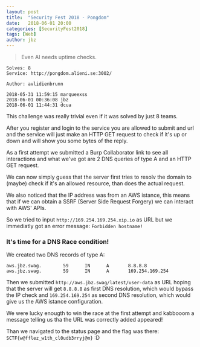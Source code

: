 ```yaml
---
layout: post
title:  "Security Fest 2018 - Pongdom"
date:   2018-06-01 20:00
categories: [SecurityFest2018]
tags: [Web]
author: jbz
---
```


> Even AI needs uptime checks.

```
Solves: 8
Service: http://pongdom.alieni.se:3002/

Author: avlidienbrunn

2018-05-31 11:59:15 marqueexss
2018-06-01 00:36:08 jbz
2018-06-01 11:44:31 dcua
```

This challenge was really trivial even if it was solved by just 8 teams.

After you register and login to the service you are allowed to submit and url and the service will just make an HTTP GET request to check if it's up or down and will show you some bytes of the reply.

As a first attempt we submitted a Burp Collaborator link to see all interactions and what we've got are 2 DNS queries of type A and an HTTP GET request.

We can now simply guess that the server first tries to resolv the domain to (maybe) check if it's an allowed resource, than does the actual request.

We also noticed that the IP address was from an AWS istance, this means that if we can obtain a SSRF (Server Side Request Forgery) we can interact with AWS' APIs.

So we tried to input `http://169.254.169.254.xip.io` as URL but we immediatly got an error message: `Forbidden hostname!`

### It's time for a DNS Race condition!

We created two DNS records of type A:
```
aws.jbz.swag.        59      IN      A       8.8.8.8
aws.jbz.swag.        59      IN      A       169.254.169.254
```

Then we submitted `http://aws.jbz.swag/latest/user-data` as URL hoping that the server will get `8.8.8.8` as first DNS resolution, which would bypass the IP check and `169.254.169.254` as second DNS resolution, which would give us the AWS istance configuration.

We were lucky enougth to win the race at the first attempt and kabbooom a message telling us tha the URL was correctly added appeared!

Than we navigated to the status page and the flag was there: `SCTF{w@fflez_w1th_cl0udb3rryj@m}` :D
